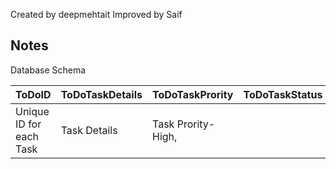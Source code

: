 Created by deepmehtait
Improved by Saif

## Notes

Database Schema

ToDoID | ToDoTaskDetails | ToDoTaskPrority | ToDoTaskStatus | ToDoNotes |
--- | --- | --- | --- | --- |
Unique ID for each Task | Task Details | Task Prority- High,
